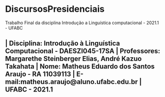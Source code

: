 # DiscursosPresidenciais
Trabalho Final da disciplina Introdução a Linguística computacional - 2021.1 - UFABC 

<h2> | Disciplina: Introdução à Linguística Computacional - DAESZI045-17SA 
 | Professores: Margarethe Steinberger Elias, André Kazuo Takahata  
 | Nome: Matheus Eduardo dos Santos Araujo - RA 11039113 
 | E-mail:matheus.araujo@aluno.ufabc.edu.br 
 | UFABC - 2021.1 <h2>

